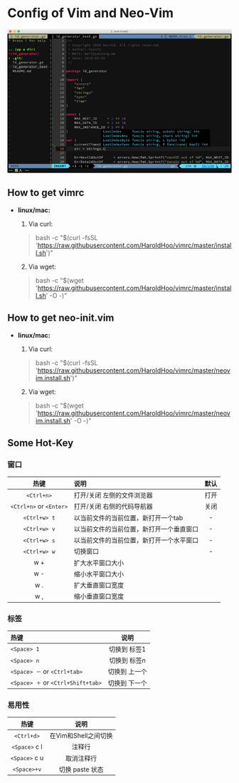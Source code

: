 # Config of Vim and Neo-Vim
![vimrc](https://raw.githubusercontent.com/HaroldHoo/vimrc/master/nvim.jpg)

## How to get vimrc
* **linux/mac:**
   1. Via curl:
   > bash -c "$(curl -fsSL 'https://raw.githubusercontent.com/HaroldHoo/vimrc/master/install.sh')"

   2. Via wget:
   > bash -c "$(wget 'https://raw.githubusercontent.com/HaroldHoo/vimrc/master/install.sh' -O -)"

## How to get neo-init.vim
* **linux/mac:**
   1. Via curl:
   > bash -c "$(curl -fsSL 'https://raw.githubusercontent.com/HaroldHoo/vimrc/master/neovim.install.sh')"

   2. Via wget:
   > bash -c "$(wget 'https://raw.githubusercontent.com/HaroldHoo/vimrc/master/neovim.install.sh' -O -)"

## Some Hot-Key
### **窗口**
|热键|说明|默认|
|:-:|:--|:--:|
|`<Ctrl+n>`|打开/关闭 左侧的文件浏览器|打开|
|`<Ctrl+n>` or `<Enter>`|打开/关闭 右侧的代码导航器|关闭|
|`<Ctrl+w> t`|以当前文件的当前位置，新打开一个tab|-|
|`<Ctrl+w> v`|以当前文件的当前位置，新打开一个垂直窗口|-|
|`<Ctrl+w> s`|以当前文件的当前位置，新打开一个水平窗口|-|
|`<Ctrl+w> w`|切换窗口|-|
|w +|扩大水平窗口大小||
|w -|缩小水平窗口大小||
|w .|扩大垂直窗口宽度||
|w ,|缩小垂直窗口宽度||

### **标签**
|热键|说明|
|:--|:-:|
|`<Space> 1`|切换到 标签1|
|`<Space> n`|切换到 标签n|
|`<Space> －` or `<Ctrl+tab>`|切换到 上一个|
|`<Space> ＋` or `<Ctrl+Shift+tab>`|切换到 下一个|

### **易用性**
|热键|说明|
|:--:|:--:|
|`<Ctrl+d>`|在Vim和Shell之间切换|
|`<Space>` c l|注释行|
|`<Space>` c u|取消注释行|
|`<Space>+v`|切换 paste 状态|

